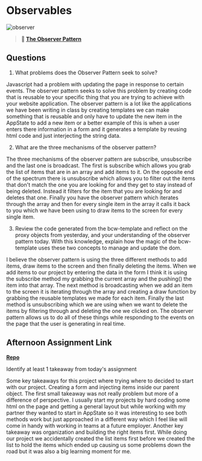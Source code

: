 # Observables

![observer](https://bcw.blob.core.windows.net/public/img/journals/8014045611652045)

> **📖 [The Observer Pattern](https://codeworksacademy.com/fs-student-guide/resources/wk3/04-Observer-Pattern)**

## Questions

1. What problems does the Observer Pattern seek to solve?

Javascript had a problem with updating the page in response to certain events. The observer pattern seeks to solve this problem by creating code that is reusable to your specific thing that you are trying to achieve with your website application. The observer pattern is a lot like the applications we have been writing in class by creating templates we can make something that is reusable and only have to update the new item in the AppState to add a new item or a better example of this is when a user enters there information in a form and it generates a template by reusing html code and just interjecting the string data.

2. What are the three mechanisms of the observer pattern?

The three mechanisms of the observer pattern are subscribe, unsubscribe and the last one is broadcast. The first is subscribe which allows you grab the list of items that are in an array and add items to it. On the opposite end of the spectrum there is unsubscribe which allows you to filter out the items that don't match the one you are looking for and they get to stay instead of being deleted. Instead it filters for the item that you are looking for and deletes that one. Finally you have the observer pattern which iterates through the array and then for every single item in the array it calls it back to you which we have been using to draw items to the screen for every single item.


3. Review the code generated from the bcw-template and reflect on the proxy objects from yesterday, and your understanding of the observer pattern today. With this knowledge, explain how the magic of the bcw-template uses these two concepts to manage and update the dom.

I believe the observer pattern is using the three different methods to add items, draw items to the screen and then finally deleting the items. When we add items to our project by entering the data in the form I think it is using the subscribe method my grabbing the current array and the pushing() the item into that array. The next method is broadcasting when we add an item to the screen it is iterating through the array and creating a draw function by grabbing the reusable templates we made for each item. Finally the last method is unsubscribing which we are using when we want to delete the items by filtering through and deleting the one we clicked on. The observer pattern allows us to do all of these things while responding to the events on the page that the user is generating in real time.


## Afternoon Assignment Link

**[Repo](https://tylerrice27.github.io/Taskmaster/)**

Identify at least 1 takeaway from today's assignment

Some key takeaways for this project where trying where to decided to start with our project. Creating a form and injecting items inside our parent object. The first small takeaway was not really problem but more of a difference of perspective. I usually start my projects by hard coding some html on the page and getting a general layout but while working with my partner they wanted to start in AppState so it was interesting to see both methods work but just approached in a different way which I feel like will come in handy with working in teams at a future employer. Another key takeaway was organization and building the right items first. While doing our project we accidentally created the list items first before we created the list to hold the items which ended up causing us some problems down the road but it was also a big learning moment for me.



